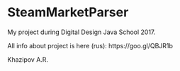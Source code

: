 # SteamMarketParser
<p>My project during Digital Design Java School 2017.</p>
<p>All info about project is here (rus): https://goo.gl/QBJR1b </p>
<p>Khazipov A.R.</p>

